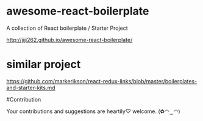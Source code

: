 # awesome-react-boilerplate
A collection of React boilerplate / Starter Project 

http://jiji262.github.io/awesome-react-boilerplate/

# similar project

https://github.com/markerikson/react-redux-links/blob/master/boilerplates-and-starter-kits.md

#Contribution

Your contributions and suggestions are heartily♡ welcome. (✿◠‿◠)
